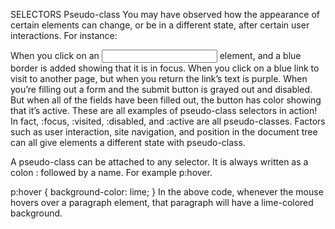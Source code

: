 
SELECTORS
Pseudo-class
You may have observed how the appearance of certain elements can change, or be in a different state, after certain user interactions. For instance:

When you click on an <input> element, and a blue border is added showing that it is in focus.
When you click on a blue <a> link to visit to another page, but when you return the link’s text is purple.
When you’re filling out a form and the submit button is grayed out and disabled. But when all of the fields have been filled out, the button has color showing that it’s active.
These are all examples of pseudo-class selectors in action! In fact, :focus, :visited, :disabled, and :active are all pseudo-classes. Factors such as user interaction, site navigation, and position in the document tree can all give elements a different state with pseudo-class.

A pseudo-class can be attached to any selector. It is always written as a colon : followed by a name. For example p:hover.

p:hover {
  background-color: lime;
}
In the above code, whenever the mouse hovers over a paragraph element, that paragraph will have a lime-colored background.